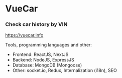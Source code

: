 # VueCar
### Check car history by VIN

https://vuecar.info

Tools, programming languages and other:
* Frontend: ReactJS, NextJS
* Backend: NodeJS, ExpressJS
* Database: MongoDB (Mongoose)
* Other: socket.io, Redux, Internalization (i18n), SEO
